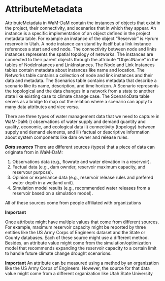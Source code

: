 AttributeMetadata
=================


AttributeMetadata in WaM-DaM contain the instances of objects that exist in the project, their connectivity, and scenarios that in which they appear. An instance is a specific implementation of an object defined in the project metadata table. For example an instance of the object “Reservoir” is Hyrum reservoir in Utah. A node instance can stand by itself but a link instance references a start and end node. The connectivity between node and links instances represents the spatial topology of networks. The instances are connected to their parent objects through the attribute “ObjectName” in the tables of NodeInstances and LinkInstances. The Node and Link Instances tables contain metadata about instances like name and location. The Networks table contains a collection of node and link instances and their data and metadata. The Scenarios table contains metadata that describe a scenario like its name, description, and time horizon. A Scenario represents the topological and the data changes in a network from a state to another state like existing case to climate change case. The ScenarioData table serves as a bridge to map out the relation where a scenario can apply to many data attributes and vice versa. 


There are three types of water management data that we need to capture in WaM-DaM: i) observations of water supply and demand quantity and quality, economic, and ecological data ii) connectivity (topology) between supply and demand elements, and iii) factual or descriptive information about system components like dam owner and release rules. 

***Data sources***
There are different sources (types) that a piece of data can originate from in WaM-DaM:
1. Observations data (e.g., flowrate and water elevation in a reservoir). 
2. Factual data (e.g., dam ownder, reservoir maximum capacity, and reservour purpose).
3. Opinion or experiance data (e.g., reservoir release rules and prefered water depth in a wetland unit).
4. Simulation model results (e.g., recommended water releases from a reservoir based on a simulation model).

All of these sources come from people affiliated with organizations 


**Important**

Once attribute might have multiple values that come from different sources. For example, maximum reservoir capacity might be reported by three entities like the US Army Corps of Engineers dataset and the State or County databases. Each of these source might use a different method. Besides, an attribute value might come from the simulation/optimization model that recommends expanding the reservoir capacity to a certain limit to handle future climate change drought scenarions. 


**Important**
An attribute can be measured using a method by an organization like the US Army Corps of Engineers. However, the source for that data value might come from a different organization like Utah State University 
